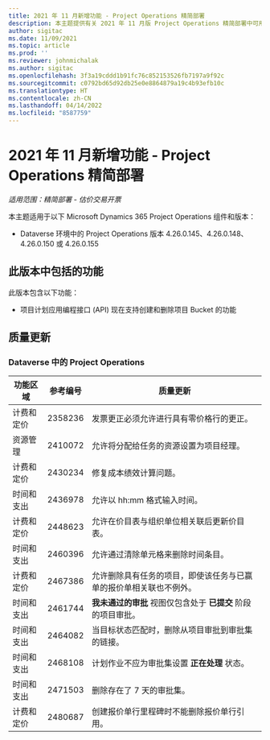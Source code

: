 ```yaml
---
title: 2021 年 11 月新增功能 - Project Operations 精简部署
description: 本主题提供有关 2021 年 11 月版 Project Operations 精简部署中可用的质量更新的信息。
author: sigitac
ms.date: 11/09/2021
ms.topic: article
ms.prod: ''
ms.reviewer: johnmichalak
ms.author: sigitac
ms.openlocfilehash: 3f3a19cddd1b91fc76c852153526fb7197a9f92c
ms.sourcegitcommit: c0792bd65d92db25e0e8864879a19c4b93efb10c
ms.translationtype: HT
ms.contentlocale: zh-CN
ms.lasthandoff: 04/14/2022
ms.locfileid: "8587759"
---
```

# <a name="whats-new-november-2021---project-operations-lite-deployment"></a>2021 年 11 月新增功能 - Project Operations 精简部署

_适用范围：精简部署 - 估价交易开票_

本主题适用于以下 Microsoft Dynamics 365 Project Operations 组件和版本：

- Dataverse 环境中的 Project Operations 版本 4.26.0.145、4.26.0.148、4.26.0.150 或 4.26.0.155
  
## <a name="features-included-in-this-release"></a>此版本中包括的功能

此版本包含以下功能：

- 项目计划应用编程接口 (API) 现在支持创建和删除项目 Bucket 的功能

## <a name="quality-updates"></a>质量更新

### <a name="project-operations-in-dataverse"></a>Dataverse 中的 Project Operations

| 功能区域 | 参考编号 | 质量更新 |
| --- | --- | --- |
| 计费和定价 | 2358236 | 发票更正必须允许进行具有零价格行的更正。 |
| 资源管理 | 2410072 | 允许将分配给任务的资源设置为项目经理。 |
| 计费和定价 | 2430234 | 修复成本绩效计算问题。 |
| 时间和支出 | 2436978 | 允许以 hh:mm 格式输入时间。 |
| 计费和定价 | 2448623 | 允许在价目表与组织单位相关联后更新价目表。 |
| 时间和支出 | 2460396 | 允许通过清除单元格来删除时间条目。 |
| 计费和定价 | 2467386 | 允许删除具有任务的项目，即使该任务与已赢单的报价单相关联也不例外。 |
| 时间和支出 | 2461744 | **我未通过的审批** 视图仅包含处于 **已提交** 阶段的项目审批。 |
| 时间和支出 | 2464082 | 当目标状态匹配时，删除从项目审批到审批集的链接。 |
| 时间和支出 | 2468108 | 计划作业不应为审批集设置 **正在处理** 状态。 |
| 时间和支出 | 2471503 | 删除存在了 7 天的审批集。 |
| 计费和定价 | 2480687 | 创建报价单行里程碑时不能删除报价单行引用。 |
